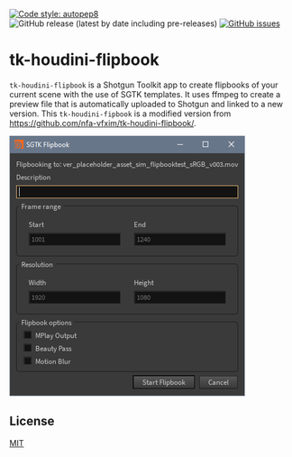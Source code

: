 [![Code style: autopep8](https://img.shields.io/badge/code%20style-autopep8-000000.svg)](https://github.com/psf/black)
![GitHub release (latest by date including pre-releases)](https://img.shields.io/github/v/release/nfa-vfxim/tk-houdini-flipbook?include_prereleases)
[![GitHub issues](https://img.shields.io/github/issues/nfa-vfxim/tk-houdini-flipbook)](https://github.com/SinkingShipEntertainment/tk-houdini-flipbook/issues)
# tk-houdini-flipbook

`tk-houdini-flipbook` is a Shotgun Toolkit app to create flipbooks of your current scene with the use of SGTK templates. It uses ffmpeg to create a preview file that is automatically uploaded to Shotgun and linked to a new version. This `tk-houdini-fipbook` is a modified version from https://github.com/nfa-vfxim/tk-houdini-flipbook/.

![ui](resources/ui.png "Flipbook UI App")

## License
[MIT](https://choosealicense.com/licenses/mit/)
